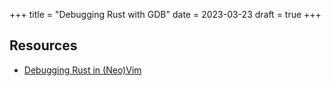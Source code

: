 +++
title = "Debugging Rust with GDB"
date = 2023-03-23
draft = true
+++

## Resources
- [Debugging Rust in (Neo)Vim](https://www.youtube.com/watch?v=U3uvbdgFMRE)
